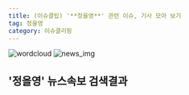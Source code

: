 ```yaml
---
title: (이슈클립) '**정을영**' 관련 이슈, 기사 모아 보기
tag: 정을영
category: 이슈클리핑
---
```

![wordcloud](https://s3.ap-northeast-2.amazonaws.com/lyrics101-wordcloud/2018-09-14-1536893146.png)
![news_img](https://user-images.githubusercontent.com/42597476/44507050-1206f400-a6e4-11e8-8d98-7ffbfebb353f.png)
## **'**정을영**'** 뉴스속보 검색결과

